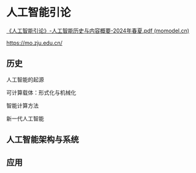 # 人工智能引论



[《人工智能引论》-人工智能历史与内容概要-2024年春夏.pdf (momodel.cn)](https://aiplusx-file.momodel.cn/files/《人工智能引论》-人工智能历史与内容概要-2024年春夏.pdf)

https://mo.zju.edu.cn/

## 历史

人工智能的起源

可计算载体：形式化与机械化

智能计算方法

新一代人工智能



## 人工智能架构与系统



## 应用

